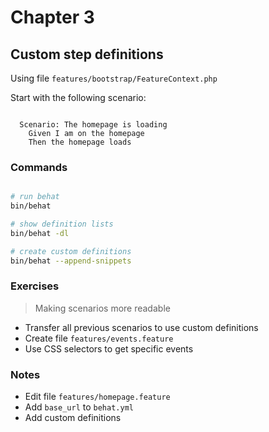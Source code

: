 # Chapter 3

## Custom step definitions

Using file `features/bootstrap/FeatureContext.php`

Start with the following scenario:

```gherkin

  Scenario: The homepage is loading
    Given I am on the homepage
    Then the homepage loads

```

### Commands

```bash

# run behat
bin/behat

# show definition lists
bin/behat -dl

# create custom definitions
bin/behat --append-snippets

```

### Exercises

> Making scenarios more readable

* Transfer all previous scenarios to use custom definitions
* Create file `features/events.feature`
* Use CSS selectors to get specific events



### Notes

* Edit file `features/homepage.feature`
* Add `base_url` to `behat.yml`
* Add custom definitions



